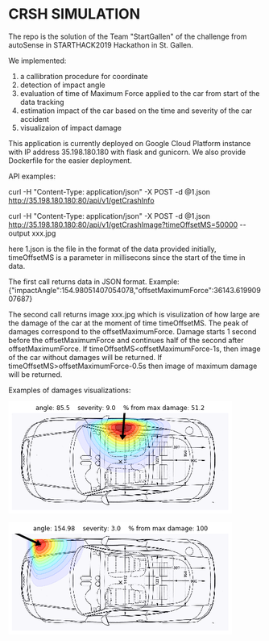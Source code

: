 # CRSH SIMULATION

The repo is the solution of the Team "StartGallen" of the challenge from autoSense in STARTHACK2019 Hackathon in St. Gallen.

We implemented:
1. a callibration procedure for coordinate
2. detection of impact angle
3. evaluation of time of Maximum Force applied to the car from start of the data tracking
4. estimation impact of the car based on the time and severity of the car accident
5. visualizaion of impact damage

This application is currently deployed on Google Cloud Platform instance with IP address 35.198.180.180 with flask and gunicorn. We also provide Dockerfile for the easier deployment.

API examples:

curl -H "Content-Type: application/json" -X POST -d @1.json  http://35.198.180.180:80/api/v1/getCrashInfo

curl -H "Content-Type: application/json" -X POST -d @1.json  http://35.198.180.180:80/api/v1/getCrashImage?timeOffsetMS=50000 --output xxx.jpg


here 1.json is the file in the format of the data provided initially, timeOffsetMS is a parameter in millisecons since the start of the time in data.

The first call returns data in JSON format. Example:
{"impactAngle":154.98051407054078,"offsetMaximumForce":36143.61990907687}

The second call returns image xxx.jpg which is visulization of how large are the damage of the car at the moment of time timeOffsetMS. The peak of damages correspond to the offsetMaximumForce. Damage starts 1 second before the offsetMaximumForce and continues half of the second after offsetMaximumForce. If timeOffsetMS<offsetMaximumForce-1s, then image of the car without damages will be returned. If timeOffsetMS>offsetMaximumForce-0.5s then image of maximum damage will be returned.

Examples of damages visualizations:


![Car number 1](img/image1.png)


![Car number 2](img/image2.png)